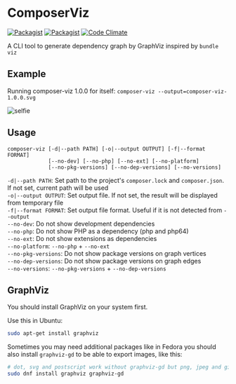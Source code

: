 # ComposerViz

[![Packagist](https://img.shields.io/packagist/v/sandfoxme/composer-viz.svg?maxAge=2592000)](https://packagist.org/packages/sandfoxme/composer-viz)
[![Packagist](https://img.shields.io/packagist/l/sandfoxme/composer-viz.svg?maxAge=2592000)](https://opensource.org/licenses/MIT)
[![Code Climate](https://img.shields.io/codeclimate/github/sandfoxme/composer-viz.svg?maxAge=2592000)](https://codeclimate.com/github/sandfoxme/composer-viz)

A CLI tool to generate dependency graph by GraphViz inspired by `bundle viz`

## Example

Running composer-viz 1.0.0 for itself: `composer-viz --output=composer-viz-1.0.0.svg`

![selfie](https://sandfoxme.github.io/composer-viz/composer-viz-1.0.0.svg)

## Usage

```
composer-viz [-d|--path PATH] [-o|--output OUTPUT] [-f|--format FORMAT] 
             [--no-dev] [--no-php] [--no-ext] [--no-platform] 
             [--no-pkg-versions] [--no-dep-versions] [--no-versions]
```

`-d|--path PATH`: Set path to the project's `composer.lock` and `composer.json`. If not set, current path will be used  
`-o|--output OUTPUT`: Set output file. If not set, the result will be displayed from temporary file  
`-f|--format FORMAT`: Set output file format. Useful if it is not detected from `--output`  
`--no-dev`: Do not show development dependencies  
`--no-php`: Do not show PHP as a dependency (php and php64)  
`--no-ext`: Do not show extensions as dependencies  
`--no-platform`: `--no-php` + `--no-ext`  
`--no-pkg-versions`: Do not show package versions on graph vertices  
`--no-dep-versions`: Do not show package versions on graph edges  
`--no-versions`: `--no-pkg-versions` + `--no-dep-versions`

## GraphViz

You should install GraphViz on your system first.

Use this in Ubuntu:

````bash
sudo apt-get install graphviz
````

Sometimes you may need additional packages like in Fedora you should also install ``graphviz-gd`` to be able
to export images, like this:

````bash
# dot, svg and postscript work without graphviz-gd but png, jpeg and gif don't
sudo dnf install graphviz graphviz-gd
````
